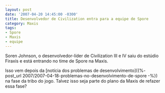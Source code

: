 ```yaml
---
layout: post
date: '2007-04-20 14:45:00 -0300'
title: Desenvolvedor de Civilization entra para a equipe de Spore
category: Maxis
tags:
- Spore
- Maxis
- equipe
---
```

Soren Johnson, o desenvolvedor-líder de Civilization III e IV saiu do estúdio Firaxis e está entrando no time de Spore na Maxis.

Isso vem depois da [notícia dos problemas de desenvolvimento]({%- post_url 2007/2007-04-18-problemas-no-desenvolvimento-de-spore -%}) na fase da tribo do jogo. Talvez isso seja parte do plano da Maxis de refazer essa fase?

